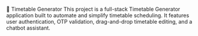 📅 Timetable Generator
This project is a full-stack Timetable Generator application built to automate and simplify timetable scheduling. It features user authentication, OTP validation, drag-and-drop timetable editing, and a chatbot assistant.
